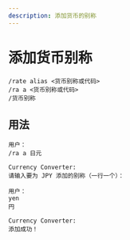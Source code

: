 ```yaml
---
description: 添加货币的别称
---
```


# 添加货币别称

```
/rate alias <货币别称或代码>
/ra a <货币别称或代码>
/货币别称
```

## 用法

```
用户：
/ra a 日元

Currency Converter:
请输入要为 JPY 添加的别称（一行一个）：

用户：
yen
円

Currency Converter:
添加成功！
```
